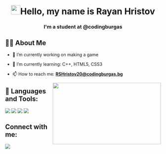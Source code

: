 
<h1 align="center"> <img src="https://raw.githubusercontent.com/MartinHeinz/MartinHeinz/master/wave.gif" width="30px">Hello, my name is Rayan Hristov</h1>
 <h3 align="center">I'm a student at @codingburgas </h3>

 


## 🙋‍♂️ About Me

- 🔭 I’m currently working on making a game

 

- 🌱 I’m currently learning: C++, HTML5, CSS3

 

- 📫 How to reach me: **RSHristov20@codingburgas.bg**

 

<img align="right" height="200" width="350" alt="" src = "https://media.giphy.com/media/8HNtBPVjYZQ40/giphy.gif"/>

 

## 🚀 Languages and Tools:

 

<p align="left"> 
    <a> <img src="https://img.icons8.com/ios-filled/50/4a90e2/c-plus-plus-logo.png"/> </a> 
    <a> <img src="https://img.icons8.com/ios-filled/50/fa314a/html-5--v1.png"/> </a> 
    <a> <img src="https://img.icons8.com/color/48/000000/css3.png"/> </a>
  <img src="https://img.icons8.com/color/48/000000/visual-studio-code-2019.png"/>
  
  ## Connect with me:

 


<a href = "https://www.instagram.com/rayanhristov/"><img src="https://img.icons8.com/fluent/48/000000/instagram-new.png"/></a>
